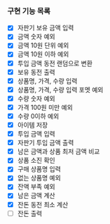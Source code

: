 ### 구현 기능 목록

- [x] 자판기 보유 금액 입력
- [x] 금액 숫자 예외
- [x] 금액 10원 단위 예외
- [x] 금액 10원 이하 예외
- [x] 투입 금액 동전 랜덤으로 변환
- [x] 보유 동전 출력
- [x] 상품명, 가격, 수량 입력
- [x] 상품명, 가격, 수량 입력 포멧 예외
- [x] 수량 숫자 예외
- [x] 가격 100원 미만 예외
- [x] 수량 0이하 예외
- [x] 아이템 저장
- [x] 투입 금액 입력
- [x] 자판기 투입 금액 출력
- [x] 남은 금액과 상품 최저 금액 비교
- [x] 상품 소진 확인
- [x] 구매 상품명 입력
- [x] 없는 상품명 예외
- [x] 잔액 부족 예외
- [x] 남은 금액 계산
- [x] 잔돈 동전 최소 계산
- [ ] 잔돈 출력
